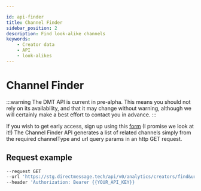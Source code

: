 ```yaml
---

id: api-finder
title: Channel Finder
sidebar_position: 2
description: Find look-alike channels
keywords:
    - Creator data
    - API
    - look-alikes
---
```


# Channel Finder

:::warning
The DMT API is current in pre-alpha. This means you should not rely on its availability, and that it may change without warning, although we will certainly make a best effort to contact you in advance.
:::

If you wish to get early access, sign up using this [form](https://airtable.com/appzETVKT8y3nFxsx/shrEEvRQTq3tXfmgR) (I promise we look at it!)
The Channel Finder API generates a list of related channels simply from the required channelType and url query params in an http GET request.

## Request example

```js title="cURL Channel Finder"
--request GET
--url 'https://stg.directmessage.tech/api/v0/analytics/creators/find&url={{URL}}'
--header 'Authorization: Bearer {{YOUR_API_KEY}}
```